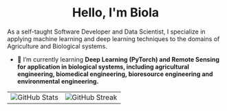 <h1 align="center">Hello, I'm Biola</h1>
<p align="left">As a self-taught Software Developer and Data Scientist, I specialize in applying machine learning and deep learning techniques to the domains of Agriculture and Biological systems.</p>

- 🌱 I’m currently learning **Deep Learning (PyTorch) and Remote Sensing for application in biological systems, including agricultural engineering, biomedical engineering, bioresource engineering and environmental engineering.**



<table>
  <tr style="border: none">
    <td valign="top" style="border: none">
      <img src="https://github-readme-stats.vercel.app/api?username=decorouz&show_icons=true&theme=transparent" alt="GitHub Stats" />
    </td>
    <td valign="top" style="border: none">
      <img src="https://github-readme-streak-stats.herokuapp.com?user=decorouz&mode=weekly&theme=transparent" alt="GitHub Streak" />
    </td>
  </tr>
</table>



